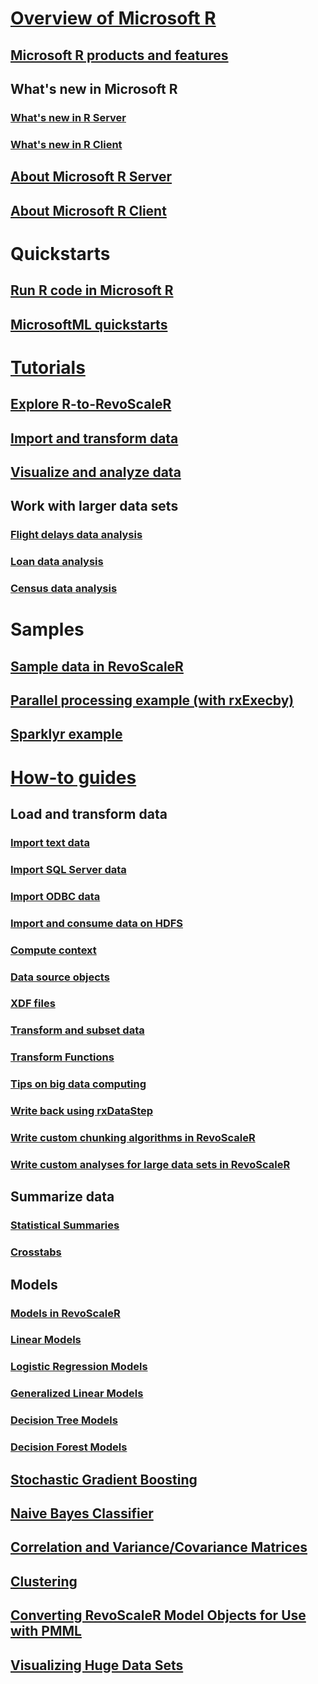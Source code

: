 # [Overview of Microsoft R](index.md)
## [Microsoft R products and features](index.md)
## What's new in Microsoft R
### [What's new in R Server](rserver-whats-new.md)
### [What's new in R Client](notes/r-client-notes.md)
## [About Microsoft R Server](rserver.md)
## [About Microsoft R Client](r-client.md)

# Quickstarts
## [Run R code in Microsoft R](r-client-quickstart-airline-delays.md)
## [MicrosoftML quickstarts](microsoftml-quickstarts.md)

# [Tutorials](microsoft-r-tutorials.md)

## [Explore R-to-RevoScaleR](microsoft-r-tutorial-R2RevoScaleR.md)
## [Import and transform data](scaler-getting-started-data-import-exploration.md)
## [Visualize and analyze data](scaler-getting-started-data-manipulation.md)
## Work with larger data sets
### [Flight delays data analysis](scaler-getting-started-3-analyze-large-data.md)
### [Loan data analysis](scaler-getting-started-1-example-loan-data.md)
### [Census data analysis](scaler-getting-started-2-example-census-data.md)

# Samples
## [Sample data in RevoScaleR](scaler-user-guide-sample-data.md)
## [Parallel processing example (with rxExecby)](quickstart-rxexecby.md)
## [Sparklyr example](microsoft-r-get-started-spark-interop.md)

# [How-to guides](data-analysis-in-microsoft-r.md)
## Load and transform data 
### [Import text data](scaler-user-guide-data-import.md)
### [Import SQL Server data](scaler-data-sql.md)
### [Import ODBC data](scaler-data-odbc.md)
### [Import and consume data on HDFS](scaler-data-hdfs.md)
### [Compute context](scaler-data-compute-context,md)
### [Data source objects](scaler-user-guide-data-source.md)
### [XDF files](scaler-data-xdf.md)
### [Transform and subset data](scaler-user-guide-data-transform.md)
### [Transform Functions](scaler-user-guide-transform-functions.md)
### [Tips on big data computing](microsoft-r-getting-started-tips.md)
### [Write back using rxDataStep](scaler-data-writeback.md)
### [Write custom chunking algorithms in RevoScaleR](scaler-getting-started-4-write-chunking-algorithms.md)
### [Write custom analyses for large data sets in RevoScaleR](scaler-user-guide-write-custom-analyses.md)

## Summarize data
### [Statistical Summaries](scaler-user-guide-data-summaries.md)
### [Crosstabs](scaler-user-guide-crosstabs.md)

## Models
### [Models in RevoScaleR](scaler-user-guide-models.md)
### [Linear Models](scaler-user-guide-linear-model.md)
### [Logistic Regression Models](scaler-user-guide-logistic-regression.md)
### [Generalized Linear Models](scaler-user-guide-generalized-linear-model.md)
### [Decision Tree Models](scaler-user-guide-decision-tree.md)
### [Decision Forest Models](scaler-user-guide-decision-forest.md)
## [Stochastic Gradient Boosting](scaler-user-guide-boosting.md)
## [Naive Bayes Classifier](scaler-user-guide-naive-bayes.md)
## [Correlation and Variance/Covariance Matrices](scaler-user-guide-covcor.md)
## [Clustering](scaler-user-guide-cluster.md)
## [Converting RevoScaleR Model Objects for Use with PMML](scaler-user-guide-pmml.md)
## [Visualizing Huge Data Sets](scaler-user-guide-visualize-huge-data-sets.md)


